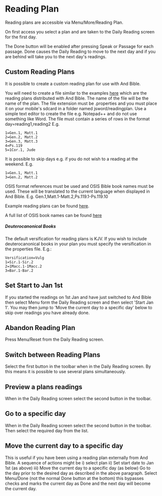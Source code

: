 # Reading Plan #

Reading plans are accessible via Menu/More/Reading Plan.

On first access you select a plan and are taken to the Daily Reading screen for the first day.

The Done button will be enabled after pressing Speak or Passage for each passage.  Done causes the Daily Reading to move to the next day and if you are behind will take you to the next day's readings.

## Custom Reading Plans ##
It is possible to create a custom reading plan for use with And Bible.

You will need to create a file similar to the examples [here](https://github.com/mjdenham/and-bible/tree/master/AndBible/assets/readingplan) which are the reading plans distributed with And Bible.  The name of the file will be the name of the plan.  The file extension must be .properties and you must place it on your mobile's sdcard in a folder named jsword/readingplan.  Use a simple text editor to create the file e.g. Notepad++ and do not use something like Word.  The file must contain a series of rows in the format day=reading1,reading2 E.g.
```
1=Gen.1, Matt.1
2=Gen.2, Matt.2
3=Gen.3, Matt.3
4=Ps.119
5=1Cor.1, Jude
```

It is possible to skip days e.g. if you do not wish to a reading at the weekend. E.g.
```
1=Gen.1, Matt.1
3=Gen.2, Matt.2
```

OSIS format references must be used and OSIS Bible book names must be used.  These will be translated to the current language when displayed in And Bible.  E.g. Gen.1,Matt.1-Matt.2,Ps.119.1-Ps.119.10

Example reading plans can be found [here](https://github.com/mjdenham/and-bible/tree/master/AndBible/assets/readingplan).

A full list of OSIS book names can be found [here](http://www.crosswire.org/wiki/OSIS_Book_Abbreviations)

##### Deuterocanonical Books #####
The default versification for reading plans is KJV.  If you wish to include deuterocanonical books  in your plan you must specify the versification in the properties file.  E.g.:
```
Versification=Vulg
1=Sir.1-Sir.2
2=1Macc.1-1Macc.2
3=Bar.1-Bar.2
```

## Set Start to Jan 1st ##
If you started the readings on 1st Jan and have just switched to And Bible then select Menu form the Daily Reading screen and then select 'Start Jan 1'.  You may then jump to 'Move the current day to a specific day' below to skip over readings you have already done.

## Abandon Reading Plan ##
Press Menu/Reset from the Daily Reading screen.

## Switch between Reading Plans ##
Select the first button in the toolbar when in the Daily Reading screen.  By this means it is possible to use several plans simultaneously.

## Preview a plans readings ##
When in the Daily Reading screen select the second button in the toolbar.

## Go to a specific day ##
When in the Daily Reading screen select the second button in the toolbar.  Then select the required day from the list.

## Move the current day to a specific day ##
This is useful if you have been using a reading plan externally from And Bible.  A sequence of actions might be i) select plan ii) Set start date to Jan 1st (as above) iii) Move the current day to a specific day (as below)
Go to the day prior to the desired day as described in the above paragraph.  Select Menu/Done (not the normal Done button at the bottom) this bypasses checks and marks the current day as Done and the next day will become the current day.